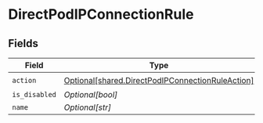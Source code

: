# DirectPodIPConnectionRule


## Fields

| Field                                                                                                          | Type                                                                                                           | Required                                                                                                       | Description                                                                                                    |
| -------------------------------------------------------------------------------------------------------------- | -------------------------------------------------------------------------------------------------------------- | -------------------------------------------------------------------------------------------------------------- | -------------------------------------------------------------------------------------------------------------- |
| `action`                                                                                                       | [Optional[shared.DirectPodIPConnectionRuleAction]](undefined/models/shared/directpodipconnectionruleaction.md) | :heavy_check_mark:                                                                                             | N/A                                                                                                            |
| `is_disabled`                                                                                                  | *Optional[bool]*                                                                                               | :heavy_minus_sign:                                                                                             | N/A                                                                                                            |
| `name`                                                                                                         | *Optional[str]*                                                                                                | :heavy_minus_sign:                                                                                             | N/A                                                                                                            |